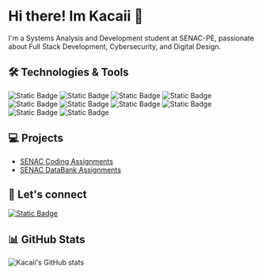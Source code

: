 # Hi there! Im Kacaii 👋

I'm a Systems Analysis and Development student at SENAC-PE, passionate about
Full Stack Development, Cybersecurity, and Digital Design.

## 🛠️ Technologies & Tools

![Static Badge](https://img.shields.io/badge/Typescript-blue?logo=typescript&logoColor=white)
![Static Badge](https://img.shields.io/badge/Deno-black?logo=deno&logoColor=white)
![Static Badge](https://img.shields.io/badge/Mermaid-db2777?logo=mermaid&logoColor=white)
![Static Badge](https://img.shields.io/badge/sqlite-044a64?logo=sqlite&logoColor=white)
![Static Badge](https://img.shields.io/badge/fishshell-black?logo=fishshell&logoColor=white)
![Static Badge](https://img.shields.io/badge/neovim-%2300b952?logo=neovim&logoColor=white)
![Static Badge](https://img.shields.io/badge/Linux-e94e09?logo=linux&logoColor=white)
![Static Badge](https://img.shields.io/badge/Excalidraw-6964d9?logo=excalidraw&logoColor=white)
![Static Badge](https://img.shields.io/badge/ChatGPT-black?logo=openai&logoColor=white)
![Static Badge](https://img.shields.io/badge/httpie-%2373DC8C?logo=httpie&logoColor=white)

## 💻 Projects

- [SENAC Coding Assignments](https://github.com/Kacaii/Senac-Coding)
- [SENAC DataBank Assignments](https://github.com/Kacaii/Senac-Databank)

## 💬 Let's connect

[![Static Badge](https://img.shields.io/badge/linkedin-0a66c2?logo=linkedin&logoColor=white)](https://www.linkedin.com/in/pedro-ayres-307353189/)

## 📊 GitHub Stats

![ Kacaii's GitHub stats](https://github-readme-stats.vercel.app/api?username=kacaii&show_icons=true&theme=catppuccin_mocha)
